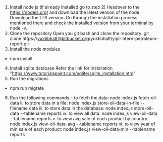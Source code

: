 1. Install node js (if already installed go to step 2)
Headover to the https://nodejs.org/ and download the latest version of the node. Download the LTS version.
Go through the installation process mentioned there and check the installed version from your terminal by node -v.
2. Clone the repository
Open you git bash and clone the repository.
git clone https://yuktibhatt@bitbucket.org/yuktibhatt/yipl-intern-petroleum-report.git
3. Install the node modules
- npm install 
4. Install sqlite database
Refer the link for installation "https://www.tutorialspoint.com/sqlite/sqlite_installation.htm"
5. Run the migrations
- npm run migrate
6. Run the following commands 
 i. to fetch the data:   node index.js fetch-oil-data
 ii. to store data in a file:   node index.js store-oil-data-in-file --filename data
 iii. to store data in the database:    node index.js store-oil-data --tablename reports
 iv. to view all data:  node index.js view-oil-data --tablename reports
 v. to view avg sale of each product by country: node index.js view-oil-data-avg --tablename reports
 vi. to view year of min sale of each product: node index.js view-oil-data-min --tablename reports
 